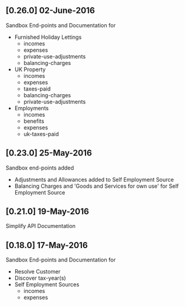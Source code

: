 
## [0.26.0] 02-June-2016

Sandbox End-points and Documentation for

* Furnished Holiday Lettings
    * incomes
    * expenses
    * private-use-adjustments
    * balancing-charges
* UK Property
    * incomes
    * expenses
    * taxes-paid
    * balancing-charges
    * private-use-adjustments
* Employments
    * incomes
    * benefits
    * expenses
    * uk-taxes-paid




## [0.23.0] 25-May-2016

Sandbox end-points added

* Adjustments and Allowances added to Self Employment Source
* Balancing Charges and 'Goods and Services for own use' for Self Employment Source


## [0.21.0] 19-May-2016

Simplify API Documentation


## [0.18.0] 17-May-2016

Sandbox End-points and Documentation for

* Resolve Customer
* Discover tax-year(s)
* Self Employment Sources
    * incomes
    * expenses


